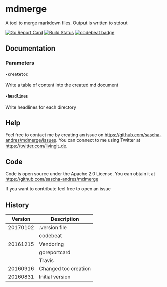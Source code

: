 # mdmerge

A tool to merge markdown files. Output is written to stdout

[![Go Report Card](https://goreportcard.com/badge/github.com/sascha-andres/mdmerge)](https://goreportcard.com/report/github.com/sascha-andres/mdmerge) [![Build Status](https://travis-ci.org/sascha-andres/mdmerge.svg?branch=master)](https://travis-ci.org/sascha-andres/mdmerge) [![codebeat badge](https://codebeat.co/badges/640b163c-db4a-4bc4-827e-86b2daa1698e)](https://codebeat.co/projects/github-com-sascha-andres-mdmerge)

## Documentation

### Parameters

#### `-createtoc`

Write a table of content into the created md document

#### `-headlines`

Write headlines for each directory

## Help

Feel free to contact me by creating an issue on https://github.com/sascha-andres/mdmerge/issues.
You can connect to me using Twitter at https://twitter.com/livingit_de.

## Code ##

Code is open source under the Apache 2.0 License. You can obtain it at https://github.com/sascha-andres/mdmerge

If you want to contribute feel free to open an issue

## History

|Version|Description|
|---|---|
|20170102|.version file|
||codebeat|
|20161215|Vendoring|
||goreportcard|
||Travis|
|20160916|Changed toc creation|
|20160831|Initial version|
